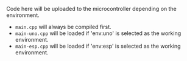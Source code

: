 Code here will be uploaded to the microcontroller depending on the environment.

- `main.cpp` will always be compiled first.
- `main-uno.cpp` will be loaded if 'env:uno' is selected as the working environment.
- `main-esp.cpp` will be loaded if 'env:esp' is selected as the working environment.